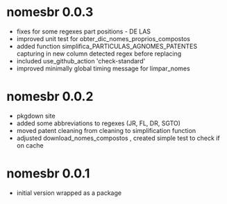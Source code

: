 # nomesbr 0.0.3

* fixes for some regexes part positions - DE LAS
* improved unit test for obter_dic_nomes_proprios_compostos
* added function simplifica_PARTICULAS_AGNOMES_PATENTES capturing in new column detected regex before replacing
* included use_github_action 'check-standard'
* improved minimally global timing message for limpar_nomes

# nomesbr 0.0.2

* pkgdown site
* added some abbreviations to regexes (JR, FL, DR, SGTO)
* moved patent cleaning from cleaning to simplification function 
* adjusted download_nomes_compostos , created simple test to check if on cache

# nomesbr 0.0.1

* initial version wrapped as a package
